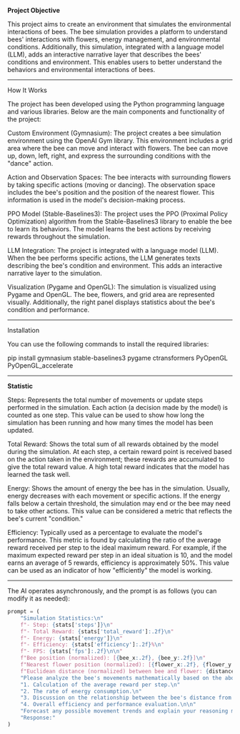 **Project Objective**

This project aims to create an environment that simulates the environmental interactions of bees. The bee simulation provides a platform to understand bees' interactions with flowers, energy management, and environmental conditions. Additionally, this simulation, integrated with a language model (LLM), adds an interactive narrative layer that describes the bees' conditions and environment. This enables users to better understand the behaviors and environmental interactions of bees.

----------------------------------------

How It Works

The project has been developed using the Python programming language and various libraries. Below are the main components and functionality of the project:

Custom Environment (Gymnasium): The project creates a bee simulation environment using the OpenAI Gym library. This environment includes a grid area where the bee can move and interact with flowers. The bee can move up, down, left, right, and express the surrounding conditions with the "dance" action.

Action and Observation Spaces: The bee interacts with surrounding flowers by taking specific actions (moving or dancing). The observation space includes the bee's position and the position of the nearest flower. This information is used in the model's decision-making process.

PPO Model (Stable-Baselines3): The project uses the PPO (Proximal Policy Optimization) algorithm from the Stable-Baselines3 library to enable the bee to learn its behaviors. The model learns the best actions by receiving rewards throughout the simulation.

LLM Integration: The project is integrated with a language model (LLM). When the bee performs specific actions, the LLM generates texts describing the bee's condition and environment. This adds an interactive narrative layer to the simulation.

Visualization (Pygame and OpenGL): The simulation is visualized using Pygame and OpenGL. The bee, flowers, and grid area are represented visually. Additionally, the right panel displays statistics about the bee's condition and performance.


------------------------------------------

Installation

You can use the following commands to install the required libraries:

pip install gymnasium stable-baselines3 pygame ctransformers PyOpenGL PyOpenGL_accelerate


-------------------------------------------
**Statistic**

Steps: Represents the total number of movements or update steps performed in the simulation. Each action (a decision made by the model) is counted as one step. This value can be used to show how long the simulation has been running and how many times the model has been updated.

Total Reward: Shows the total sum of all rewards obtained by the model during the simulation. At each step, a certain reward point is received based on the action taken in the environment; these rewards are accumulated to give the total reward value. A high total reward indicates that the model has learned the task well.

Energy: Shows the amount of energy the bee has in the simulation. Usually, energy decreases with each movement or specific actions. If the energy falls below a certain threshold, the simulation may end or the bee may need to take other actions. This value can be considered a metric that reflects the bee's current "condition."

Efficiency: Typically used as a percentage to evaluate the model's performance. This metric is found by calculating the ratio of the average reward received per step to the ideal maximum reward. For example, if the maximum expected reward per step in an ideal situation is 10, and the model earns an average of 5 rewards, efficiency is approximately 50%. This value can be used as an indicator of how "efficiently" the model is working.



-------------------------------------------


The AI operates asynchronously, and the prompt is as follows (you can modify it as needed):

```python
prompt = (
    "Simulation Statistics:\n"
    f"- Step: {stats['steps']}\n"
    f"- Total Reward: {stats['total_reward']:.2f}\n"
    f"- Energy: {stats['energy']}\n"
    f"- Efficiency: {stats['efficiency']:.2f}%\n"
    f"- FPS: {stats['fps']:.2f}\n\n"
    f"Bee position (normalized): [{bee_x:.2f}, {bee_y:.2f}]\n"
    f"Nearest flower position (normalized): [{flower_x:.2f}, {flower_y:.2f}]\n"
    f"Euclidean distance (normalized) between bee and flower: {distance:.2f}\n\n"
    "Please analyze the bee's movements mathematically based on the above statistics. Your analysis should include:\n"
    "1. Calculation of the average reward per step.\n"
    "2. The rate of energy consumption.\n"
    "3. Discussion on the relationship between the bee's distance from the flower and its movement dynamics.\n"
    "4. Overall efficiency and performance evaluation.\n\n"
    "Forecast any possible movement trends and explain your reasoning mathematically.\n\n"
    "Response:"
)



